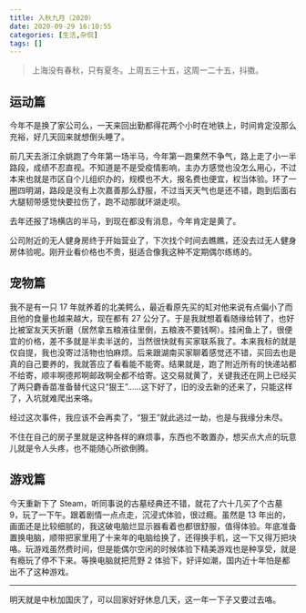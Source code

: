 ```yaml
---
title: 入秋九月（2020）
date: 2020-09-29 16:10:55
categories: [生活,杂侃]
tags: []
---
```


> 上海没有春秋，只有夏冬。上周五三十五，这周一二十五，抖擞。

## 运动篇

今年不是换了家公司么，一天来回出勤都得花两个小时在地铁上，时间肯定没那么充裕，好几天回来就想倒头睡了。

前几天去浙江余姚跑了今年第一场半马，今年第一跑果然不争气，路上走了小一半路段，成绩不忍直视。不知道是不是受疫情影响，主办方感觉也没怎么用心，不过本来也就是市区自个儿组织办的，规模也不大，报名费也便宜，权当体验。环了一圈四明湖，路段是没有上次嘉善那么舒服，不过当天天气也是还不错，跑到后面右大腿韧带感觉快要拉伤了，跑不动那就环湖走呗。

去年还报了场横店的半马，到现在都没有消息，今年肯定是黄了。

公司附近的无人健身房终于开始营业了，下次找个时间去瞧瞧，还没去过无人健身房体验呢。刚开业看价格也不贵，挺适合像我这种不定期偶尔练练的。

## 宠物篇

我不是有一只 17 年就养着的北美鳄么，最近看原先买的缸对他来说有点偏小了而且他的食量也越来越大，现在都有 27 公分了。于是我就想着看随缘给转了，也好比被室友天天折磨（居然拿五粮液往里倒，五粮液不要钱啊）。挂闲鱼上了，很便宜的价格，差不多就是半卖半送的，当然很快就有买家联系我了。本来我标的就是仅自提，我也没寄过活物也怕麻烦。后来跟湖南买家聊着感觉还不错，买回去也是真的自己要养的，我就答应了看看能不能寄。结果就是，跑了附近所有的快递站都不给寄，顺丰啊德邦啊邮政啊全都不给寄。这交易就黄了，关键我还在网上已经买了两只麝香苗准备替代这只“狠王”……这下好了，旧的没去新的还来了，只能这样了，入坑就难爬出来咯。

经过这次事件，我应该不会再卖了，“狠王”就此逃过一劫，也是与我缘分未尽。

不住在自己的房子里就是这种各样的麻烦事，东西也不敢置办，想买点大点的玩意儿就是令人头疼，也不能随心所欲倒腾。

## 游戏篇

今天重新下了 Steam，听同事说的古墓经典还不错，就花了六十几买了个古墓 9，玩了一下午。跟着剧情一点点走，沉浸式体验，很过瘾。虽然是 13 年出的，画面还是比较细腻的，我这破电脑烂显示器看着也都很舒服，值得体验。年底准备置换电脑，顺带把家里用了十来年的电脑给换了，还得换手机，这一下又得万把块咯。玩游戏虽然费时间，但是能偶尔空闲的时候体验下精美游戏也是种享受，就是有瘾玩了停不下来。等换电脑就把荒野 2 体验下，好评如潮，国内近十年怕是都出不了这种游戏。

---

明天就是中秋加国庆了，可以回家好好休息几天，这一年一下子又要过去咯。